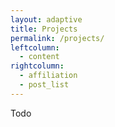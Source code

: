 ```yaml
---
layout: adaptive
title: Projects
permalink: /projects/
leftcolumn:
  - content
rightcolumn:
  - affiliation
  - post_list
---
```


Todo
